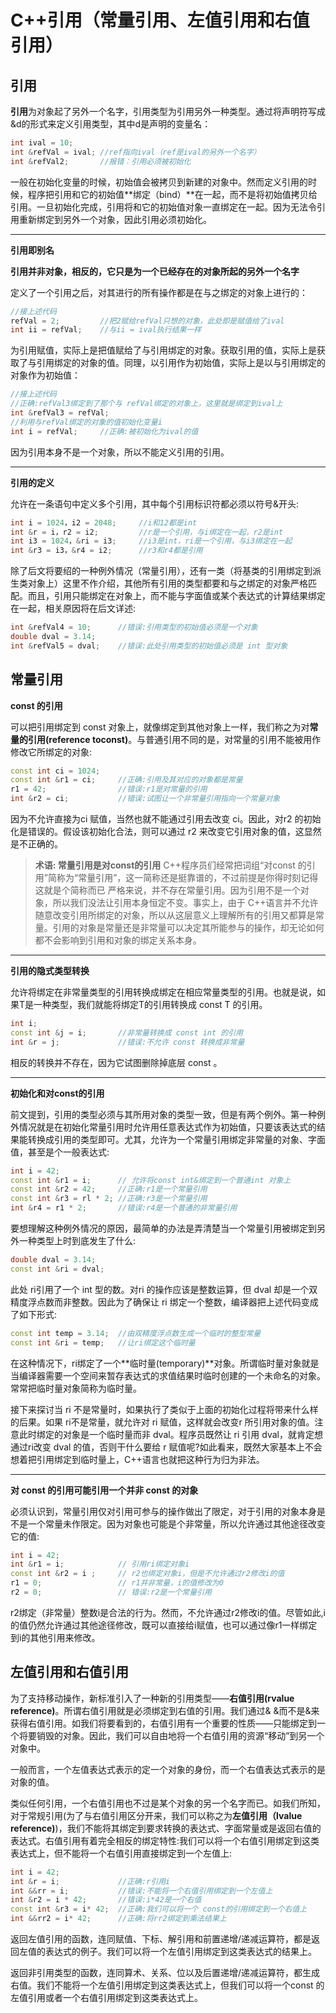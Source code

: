 # C++引用（常量引用、左值引用和右值引用）

## 引用

**引用**为对象起了另外一个名字，引用类型为引用另外一种类型。通过将声明符写成&d的形式来定义引用类型，其中d是声明的变量名：

```c++
int ival = 10;
int &refVal = ival;	//ref指向ival（ref是ival的另外一个名字）
int &refVal2;		//报错：引用必须被初始化
```

一般在初始化变量的时候，初始值会被拷贝到新建的对象中。然而定义引用的时候，程序把引用和它的初始值**绑定（bind）**在一起，而不是将初始值拷贝给引用。一旦初始化完成，引用将和它的初始值对象一直绑定在一起。因为无法令引用重新绑定到另外一个对象，因此引用必须初始化。

---

**引用即别名**

**引用并非对象，相反的，它只是为一个已经存在的对象所起的另外一个名字**

定义了一个引用之后，对其进行的所有操作都是在与之绑定的对象上进行的：

```C++
//接上述代码
refVal = 2;			//把2赋给refVal只想的对象，此处即是赋值给了ival
int ii = refVal;	//与ii = ival执行结果一样
```

为引用赋值，实际上是把值赋给了与引用绑定的对象。获取引用的值，实际上是获取了与引用绑定的对象的值。同理，以引用作为初始值，实际上是以与引用绑定的对象作为初始值：

```c++
//接上述代码
//正确:refVal3绑定到了那个与 refVal绑定的对象上，这里就是绑定到ival上
int &refVal3 = refVal;
//利用与refVal绑定的对象的值初始化变量i
int i = refVal;		//正确:被初始化为ival的值
```

因为引用本身不是一个对象，所以不能定义引用的引用。

---

**引用的定义**

允许在一条语句中定义多个引用，其中每个引用标识符都必须以符号&开头:

```c++
int i = 1024，i2 = 2048; 	//i和12都是int
int &r = i，r2 = i2;			//r是一个引用，与i绑定在一起，r2是int
int i3 = 1024，&ri = i3;		//i3是int，ri是一个引用，与i3绑定在一起
int &r3 = i3，&r4 = i2; 		//r3和r4都是引用
```

除了后文将要绍的一种例外情况（常量引用），还有一类（将基类的引用绑定到派生类对象上）这里不作介绍，其他所有引用的类型都要和与之绑定的对象严格匹配。而且，引用只能绑定在对象上，而不能与字面值或某个表达式的计算结果绑定在一起，相关原因将在后文详述:

```c++
int &refVal4 = 10;		//错误:引用类型的初始值必须是一个对象
double dval = 3.14;
int &refVal5 = dval;	//错误:此处引用类型的初始值必须是 int 型对象
```



## 常量引用

**const 的引用**

可以把引用绑定到 const 对象上，就像绑定到其他对象上一样，我们称之为对**常量的引用(reference toconst)**。与普通引用不同的是，对常量的引用不能被用作修改它所绑定的对象:

```c++
const int ci = 1024;
const int &r1 = ci;		//正确:引用及其对应的对象都是常量
r1 = 42;				//错误:r1是对常量的引用
int &r2 = ci;			//错误:试图让一个非常量引用指向一个常量对象
```

因为不允许直接为ci 赋值，当然也就不能通过引用去改变 ci。因此，对r2 的初始化是错误的。假设该初始化合法，则可以通过 r2 来改变它引用对象的值，这显然是不正确的。

>**术语: 常量引用是对const的引用**
>C++程序员们经常把词组“对const 的引用”简称为“常量引用”，这一简称还是挺靠谱的，不过前提是你得时刻记得这就是个简称而已
>严格来说，并不存在常量引用。因为引用不是一个对象，所以我们没法让引用本身恒定不变。事实上，由于 C++语言并不允许随意改变引用所绑定的对象，所以从这层意义上理解所有的引用又都算是常量。引用的对象是常量还是非常量可以决定其所能参与的操作，却无论如何都不会影响到引用和对象的绑定关系本身。

---

**引用的隐式类型转换**

允许将绑定在非常量类型的引用转换成绑定在相应常量类型的引用。也就是说，如果T是一种类型，我们就能将绑定T的引用转换成 const  T 的引用。

```c++
int i;
const int &j = i;		//非常量转换成 const int 的引用
int &r = j;				//错误:不允许 const 转换成非常量
```

相反的转换并不存在，因为它试图删除掉底层 const 。

---

**初始化和对const的引用**

前文提到，引用的类型必须与其所用对象的类型一致，但是有两个例外。第一种例外情况就是在初始化常量引用时允许用任意表达式作为初始值，只要该表达式的结果能转换成引用的类型即可。尤其，允许为一个常量引用绑定非常量的对象、字面值，甚至是个一般表达式:

```c++
int i = 42;
const int &r1 = i;		// 允许将const int&绑定到一个普通int 对象上
const int &r2 = 42;		//正确:r1是一个常量引用
const int &r3 = rl * 2;	//正确:r3是一个常量引用
int &r4 = r1 * 2;		//错误:r4是一个普通的非常量引用
```

要想理解这种例外情况的原因，最简单的办法是弄清楚当一个常量引用被绑定到另外一种类型上时到底发生了什么:

```c++
double dval = 3.14;
const int &ri = dval;
```

此处 ri引用了一个 int 型的数。对ri 的操作应该是整数运算，但 dval 却是一个双精度浮点数而非整数。因此为了确保让 ri 绑定一个整数，编译器把上述代码变成了如下形式:

```c++
const int temp = 3.14;	//由双精度浮点数生成一个临时的整型常量
const int &ri = temp;	//让ri绑定这个临时量
```

在这种情况下，ri绑定了一个**临时量(temporary)**对象。所谓临时量对象就是当编译器需要一个空间来暂存表达式的求值结果时临时创建的一个未命名的对象。常常把临时量对象简称为临时量。

接下来探讨当 ri 不是常量时，如果执行了类似于上面的初始化过程将带来什么样的后果。如果 ri不是常量，就允许对 ri 赋值，这样就会改变r 所引用对象的值。注意此时绑定的对象是一个临时量而非 dval。程序员既然让 ri 引用 dval，就肯定想通过ri改变 dval 的值，否则干什么要给 r 赋值呢?如此看来，既然大家基本上不会想着把引用绑定到临时量上，C++语言也就把这种行为归为非法。

---

**对 const 的引用可能引用一个并非 const 的对象**

必须认识到，常量引用仅对引用可参与的操作做出了限定，对于引用的对象本身是不是一个常量未作限定。因为对象也可能是个非常量，所以允许通过其他途径改变它的值:

```c++
int i = 42;
int &r1 = i;			// 引用ri绑定对象i
const int &r2 = i ;		// r2也绑定对象i，但是不允许通过r2修改i的值
r1 = 0;					// r1并非常量，i的值修改为0
r2 = 0;					// 错误:r2是一个常量引用
```

r2绑定（非常量）整数i是合法的行为。然而，不允许通过r2修改i的值。尽管如此,i的值仍然允许通过其他途径修改，既可以直接给i赋值，也可以通过像r1一样绑定到i的其他引用来修改。

## 左值引用和右值引用

为了支持移动操作，新标准引入了一种新的引用类型——**右值引用(rvalue reference)**。所谓右值引用就是必须绑定到右值的引用。我们通过& &而不是&来获得右值引用。如我们将要看到的，右值引用有一个重要的性质——只能绑定到一个将要销毁的对象。因此，我们可以自由地将一个右值引用的资源“移动”到另一个对象中。

一般而言，一个左值表达式表示的定一个对象的身份，而一个右值表达式表示的是对象的值。

类似任何引用，一个右值引用也不过是某个对象的另一个名字而已。如我们所知，对于常规引用(为了与右值引用区分开来，我们可以称之为**左值引用（lvalue reference)**)，我们不能将其绑定到要求转换的表达式、字面常量或是返回右值的表达式。右值引用有着完全相反的绑定特性:我们可以将一个右值引用绑定到这类表达式上，但不能将一个右值引用直接绑定到一个左值上:

```c++
int i = 42;
int &r = i;				//正确:r引用i
int &&rr = i;			//错误:不能将一个右值引用绑定到一个左值上
int &r2 = i * 42;		//错误:i*42是一个右值
const int &r3 = i* 42;	//正确:我们可以将一个 const的引用绑定到一个右值上
int &&rr2 = i* 42;		//正确:将rr2绑定到乘法结果上
```

返回左值引用的函数，连同赋值、下标、解引用和前置递增/递减运算符，都是返回左值的表达式的例子。我们可以将一个左值引用绑定到这类表达式的结果上。

返回非引用类型的函数，连同算术、关系、位以及后置递增/递减运算符，都生成右值。我们不能将一个左值引用绑定到这类表达式上，但我们可以将一个const 的左值引用或者一个右值引用绑定到这类表达式上。
